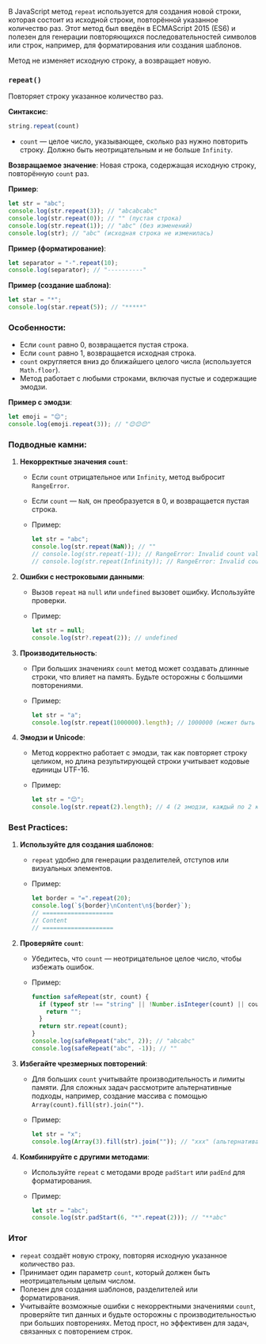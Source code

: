 В JavaScript метод `repeat` используется для создания новой строки, которая состоит из исходной строки, повторённой указанное количество раз. Этот метод был введён в ECMAScript 2015 (ES6) и полезен для генерации повторяющихся последовательностей символов или строк, например, для форматирования или создания шаблонов. 

Метод не изменяет исходную строку, а возвращает новую.

### `repeat()`
Повторяет строку указанное количество раз.

**Синтаксис**:
```javascript
string.repeat(count)
```
- `count` — целое число, указывающее, сколько раз нужно повторить строку. Должно быть неотрицательным и не больше `Infinity`.

**Возвращаемое значение**: Новая строка, содержащая исходную строку, повторённую `count` раз.

**Пример**:
```javascript
let str = "abc";
console.log(str.repeat(3)); // "abcabcabc"
console.log(str.repeat(0)); // "" (пустая строка)
console.log(str.repeat(1)); // "abc" (без изменений)
console.log(str); // "abc" (исходная строка не изменилась)
```

**Пример (форматирование)**:
```javascript
let separator = "-".repeat(10);
console.log(separator); // "----------"
```

**Пример (создание шаблона)**:
```javascript
let star = "*";
console.log(star.repeat(5)); // "*****"
```

### Особенности:

- Если `count` равно 0, возвращается пустая строка.
- Если `count` равно 1, возвращается исходная строка.
- `count` округляется вниз до ближайшего целого числа (используется `Math.floor`).
- Метод работает с любыми строками, включая пустые и содержащие эмодзи.

**Пример с эмодзи**:
```javascript
let emoji = "😊";
console.log(emoji.repeat(3)); // "😊😊😊"
```

### Подводные камни:

1. **Некорректные значения `count`**:
   - Если `count` отрицательное или `Infinity`, метод выбросит `RangeError`.
   - Если `count` — `NaN`, он преобразуется в 0, и возвращается пустая строка.
   - Пример:

     ```javascript
     let str = "abc";
     console.log(str.repeat(NaN)); // ""
     // console.log(str.repeat(-1)); // RangeError: Invalid count value
     // console.log(str.repeat(Infinity)); // RangeError: Invalid count value
     ```

2. **Ошибки с нестроковыми данными**:
   - Вызов `repeat` на `null` или `undefined` вызовет ошибку. Используйте проверки.
   - Пример:

     ```javascript
     let str = null;
     console.log(str?.repeat(2)); // undefined
     ```

3. **Производительность**:
   - При больших значениях `count` метод может создавать длинные строки, что влияет на память. Будьте осторожны с большими повторениями.
   - Пример:

     ```javascript
     let str = "a";
     console.log(str.repeat(1000000).length); // 1000000 (может быть затратно)
     ```

4. **Эмодзи и Unicode**:
   - Метод корректно работает с эмодзи, так как повторяет строку целиком, но длина результирующей строки учитывает кодовые единицы UTF-16.
   - Пример:

     ```javascript
     let str = "😊";
     console.log(str.repeat(2).length); // 4 (2 эмодзи, каждый по 2 кодовые единицы)
     ```

### Best Practices:

1. **Используйте для создания шаблонов**:
   - `repeat` удобно для генерации разделителей, отступов или визуальных элементов.
   - Пример:

     ```javascript
     let border = "=".repeat(20);
     console.log(`${border}\nContent\n${border}`);
     // ====================
     // Content
     // ====================
     ```

2. **Проверяйте `count`**:
   - Убедитесь, что `count` — неотрицательное целое число, чтобы избежать ошибок.
   - Пример:

     ```javascript
     function safeRepeat(str, count) {
       if (typeof str !== "string" || !Number.isInteger(count) || count < 0) {
         return "";
       }
       return str.repeat(count);
     }
     console.log(safeRepeat("abc", 2)); // "abcabc"
     console.log(safeRepeat("abc", -1)); // ""
     ```

3. **Избегайте чрезмерных повторений**:
   - Для больших `count` учитывайте производительность и лимиты памяти. Для сложных задач рассмотрите альтернативные подходы, например, создание массива с помощью `Array(count).fill(str).join("")`.
   - Пример:

     ```javascript
     let str = "x";
     console.log(Array(3).fill(str).join("")); // "xxx" (альтернатива repeat)
     ```

4. **Комбинируйте с другими методами**:
   - Используйте `repeat` с методами вроде `padStart` или `padEnd` для форматирования.
   - Пример:

     ```javascript
     let str = "abc";
     console.log(str.padStart(6, "*".repeat(2))); // "**abc"
     ```

### Итог
- `repeat` создаёт новую строку, повторяя исходную указанное количество раз.
- Принимает один параметр `count`, который должен быть неотрицательным целым числом.
- Полезен для создания шаблонов, разделителей или форматирования.
- Учитывайте возможные ошибки с некорректными значениями `count`, проверяйте тип данных и будьте осторожны с производительностью при больших повторениях. Метод прост, но эффективен для задач, связанных с повторением строк.